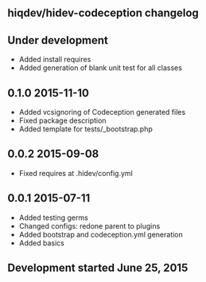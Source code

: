 hiqdev/hidev-codeception changelog
----------------------------------

## Under development

- Added install requires
- Added generation of blank unit test for all classes

## 0.1.0 2015-11-10

- Added vcsignoring of Codeception generated files
- Fixed package description
- Added template for tests/_bootstrap.php

## 0.0.2 2015-09-08

- Fixed requires at .hidev/config.yml

## 0.0.1 2015-07-11

- Added testing germs
- Changed configs: redone parent to plugins
- Added bootstrap and codeception.yml generation
- Added basics

## Development started June 25, 2015

